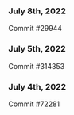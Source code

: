 ### July 8th, 2022

Commit #29944

### July 5th, 2022

Commit #314353


### July 4th, 2022

Commit #72281
